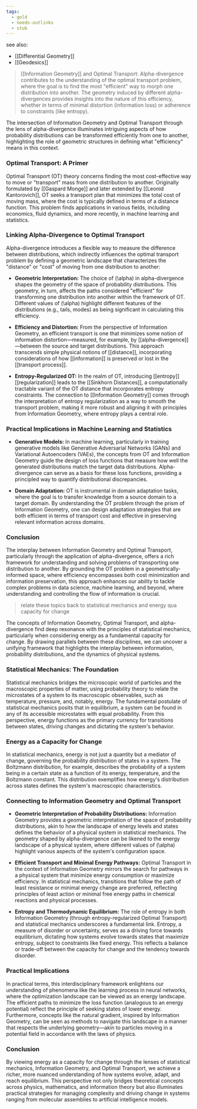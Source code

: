 ```yaml
---
tags:
  - gold
  - needs-outlinks
  - stub
---
```

see also:
- [[Differential Geometry]]
- [[Geodesics]]

> [[Information Geometry]] and Optimal Transport: Alpha-divergence contributes to the understanding of the optimal transport problem, where the goal is to find the most "efficient" way to morph one distribution into another. The geometry induced by different alpha-divergences provides insights into the nature of this efficiency, whether in terms of minimal distortion (information loss) or adherence to constraints (like entropy).

The intersection of Information Geometry and Optimal Transport through the lens of alpha-divergence illuminates intriguing aspects of how probability distributions can be transformed efficiently from one to another, highlighting the role of geometric structures in defining what "efficiency" means in this context.

### Optimal Transport: A Primer

Optimal Transport (OT) theory concerns finding the most cost-effective way to move or "transport" mass from one distribution to another. Originally formulated by [[Gaspard Monge]] and later extended by [[Leonid Kantorovich]], OT seeks a transport plan that minimizes the total cost of moving mass, where the cost is typically defined in terms of a distance function. This problem finds applications in various fields, including economics, fluid dynamics, and more recently, in machine learning and statistics.

### Linking Alpha-Divergence to Optimal Transport

Alpha-divergence introduces a flexible way to measure the difference between distributions, which indirectly influences the optimal transport problem by defining a geometric landscape that characterizes the "distance" or "cost" of moving from one distribution to another:

- **Geometric Interpretation:** The choice of \(\alpha\) in alpha-divergence shapes the geometry of the space of probability distributions. This geometry, in turn, affects the paths considered "efficient" for transforming one distribution into another within the framework of OT. Different values of \(\alpha\) highlight different features of the distributions (e.g., tails, modes) as being significant in calculating this efficiency.

- **Efficiency and Distortion:** From the perspective of Information Geometry, an efficient transport is one that minimizes some notion of information distortion—measured, for example, by [[alpha-divergence]]—between the source and target distributions. This approach transcends simple physical notions of [[distance]], incorporating considerations of how [[information]] is preserved or lost in the [[transport process]].

- **Entropy-Regularized OT:** In the realm of OT, introducing [[entropy]] [[regularization]] leads to the [[Sinkhorn Distances]], a computationally tractable variant of the OT distance that incorporates entropy constraints. The connection to [[Information Geometry]] comes through the interpretation of entropy regularization as a way to smooth the transport problem, making it more robust and aligning it with principles from Information Geometry, where entropy plays a central role.

### Practical Implications in Machine Learning and Statistics

- **Generative Models:** In machine learning, particularly in training generative models like Generative Adversarial Networks (GANs) and Variational Autoencoders (VAEs), the concepts from OT and Information Geometry guide the design of loss functions that measure how well the generated distributions match the target data distributions. Alpha-divergence can serve as a basis for these loss functions, providing a principled way to quantify distributional discrepancies.

- **Domain Adaptation:** OT is instrumental in domain adaptation tasks, where the goal is to transfer knowledge from a source domain to a target domain. By understanding the OT problem through the prism of Information Geometry, one can design adaptation strategies that are both efficient in terms of transport cost and effective in preserving relevant information across domains.

### Conclusion

The interplay between Information Geometry and Optimal Transport, particularly through the application of alpha-divergence, offers a rich framework for understanding and solving problems of transporting one distribution to another. By grounding the OT problem in a geometrically-informed space, where efficiency encompasses both cost minimization and information preservation, this approach enhances our ability to tackle complex problems in data science, machine learning, and beyond, where understanding and controlling the flow of information is crucial.


> relate these topics back to statistical mechanics and energy qua capacity for change

The concepts of Information Geometry, Optimal Transport, and alpha-divergence find deep resonance with the principles of statistical mechanics, particularly when considering energy as a fundamental capacity for change. By drawing parallels between these disciplines, we can uncover a unifying framework that highlights the interplay between information, probability distributions, and the dynamics of physical systems.

### Statistical Mechanics: The Foundation

Statistical mechanics bridges the microscopic world of particles and the macroscopic properties of matter, using probability theory to relate the microstates of a system to its macroscopic observables, such as temperature, pressure, and, notably, energy. The fundamental postulate of statistical mechanics posits that in equilibrium, a system can be found in any of its accessible microstates with equal probability. From this perspective, energy functions as the primary currency for transitions between states, driving changes and dictating the system's behavior.

### Energy as a Capacity for Change

In statistical mechanics, energy is not just a quantity but a mediator of change, governing the probability distribution of states in a system. The Boltzmann distribution, for example, describes the probability of a system being in a certain state as a function of its energy, temperature, and the Boltzmann constant. This distribution exemplifies how energy's distribution across states defines the system's macroscopic characteristics.

### Connecting to Information Geometry and Optimal Transport

- **Geometric Interpretation of Probability Distributions:** Information Geometry provides a geometric interpretation of the space of probability distributions, akin to how the landscape of energy levels and states defines the behavior of a physical system in statistical mechanics. The geometry shaped by alpha-divergence can be likened to the energy landscape of a physical system, where different values of \(\alpha\) highlight various aspects of the system's configuration space.

- **Efficient Transport and Minimal Energy Pathways:** Optimal Transport in the context of Information Geometry mirrors the search for pathways in a physical system that minimize energy consumption or maximize efficiency. In statistical mechanics, transitions that follow the path of least resistance or minimal energy change are preferred, reflecting principles of least action or minimal free energy paths in chemical reactions and physical processes.

- **Entropy and Thermodynamic Equilibrium:** The role of entropy in both Information Geometry (through entropy-regularized Optimal Transport) and statistical mechanics underscores a fundamental link. Entropy, a measure of disorder or uncertainty, serves as a driving force towards equilibrium, dictating how systems evolve towards states that maximize entropy, subject to constraints like fixed energy. This reflects a balance or trade-off between the capacity for change and the tendency towards disorder.

### Practical Implications

In practical terms, this interdisciplinary framework enlightens our understanding of phenomena like the learning process in neural networks, where the optimization landscape can be viewed as an energy landscape. The efficient paths to minimize the loss function (analogous to an energy potential) reflect the principle of seeking states of lower energy. Furthermore, concepts like the natural gradient, inspired by Information Geometry, can be seen as methods to navigate this landscape in a manner that respects the underlying geometry—akin to particles moving in a potential field in accordance with the laws of physics.

### Conclusion

By viewing energy as a capacity for change through the lenses of statistical mechanics, Information Geometry, and Optimal Transport, we achieve a richer, more nuanced understanding of how systems evolve, adapt, and reach equilibrium. This perspective not only bridges theoretical concepts across physics, mathematics, and information theory but also illuminates practical strategies for managing complexity and driving change in systems ranging from molecular assemblies to artificial intelligence models.